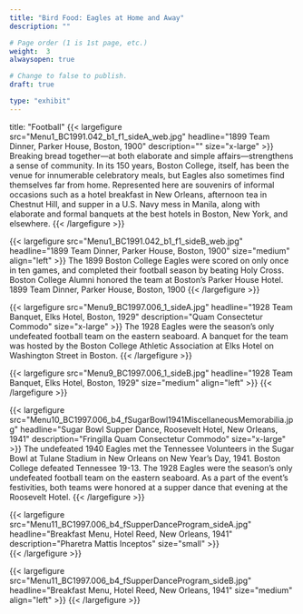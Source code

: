```yaml
---
title: "Bird Food: Eagles at Home and Away"
description: ""

# Page order (1 is 1st page, etc.)
weight:  3
alwaysopen: true

# Change to false to publish.
draft: true

type: "exhibit"
---
```


title: "Football"
{{< largefigure src="Menu1_BC1991.042_b1_f1_sideA_web.jpg"
                headline="1899 Team Dinner, Parker House, Boston, 1900"
                description=""
                size="x-large" >}}
Breaking bread together—at both elaborate and simple affairs—strengthens a sense of community. In its 150 years, Boston College, itself, has been the venue for innumerable celebratory meals, but Eagles also sometimes find themselves far from home. Represented here are souvenirs of informal occasions such as a hotel breakfast in New Orleans, afternoon tea in Chestnut Hill, and supper in a U.S. Navy mess in Manila, along with elaborate and formal banquets at the best hotels in Boston, New York, and elsewhere.
{{< /largefigure >}}

{{< largefigure src="Menu1_BC1991.042_b1_f1_sideB_web.jpg"
                headline="1899 Team Dinner, Parker House, Boston, 1900"
                size="medium"
                align="left" >}}
The 1899 Boston College Eagles were scored on only once in ten games, and completed their football season by beating Holy Cross. Boston College Alumni honored the team at Boston’s Parker House Hotel.
1899 Team Dinner, Parker House, Boston, 1900
{{< /largefigure >}}

{{< largefigure src="Menu9_BC1997.006_1_sideA.jpg"
                headline="1928 Team Banquet, Elks Hotel, Boston, 1929"
                description="Quam Consectetur Commodo" 
                size="x-large" >}}
The 1928 Eagles were the season’s only undefeated football team on the eastern seaboard. A banquet for the team was hosted by the Boston College Athletic Association at Elks Hotel on Washington Street in Boston.
{{< /largefigure >}}

{{< largefigure src="Menu9_BC1997.006_1_sideB.jpg"
                headline="1928 Team Banquet, Elks Hotel, Boston, 1929"
                size="medium"
                align="left" >}}
{{< /largefigure >}}

{{< largefigure src="Menu10_BC1997.006_b4_fSugarBowl1941MiscellaneousMemorabilia.jpg"
                headline="Sugar Bowl Supper Dance, Roosevelt Hotel, New Orleans, 1941"
                description="Fringilla Quam Consectetur Commodo" 
                size="x-large" >}}
The undefeated 1940 Eagles met the Tennessee Volunteers in the Sugar Bowl at Tulane Stadium in New Orleans on New Year’s Day, 1941. Boston College defeated Tennessee 19-13. The 1928 Eagles were the season’s only undefeated football team on the eastern seaboard. As a part of the event’s festivities, both teams were honored at a supper dance that evening at the Roosevelt Hotel.
{{< /largefigure >}}

{{< largefigure src="Menu11_BC1997.006_b4_fSupperDanceProgram_sideA.jpg"
                headline="Breakfast Menu, Hotel Reed, New Orleans, 1941"
                description="Pharetra Mattis Inceptos"
                size="small" >}}				
{{< /largefigure >}}

{{< largefigure src="Menu11_BC1997.006_b4_fSupperDanceProgram_sideB.jpg"
                headline="Breakfast Menu, Hotel Reed, New Orleans, 1941"
                size="medium"
                align="left" >}}
{{< /largefigure >}}
